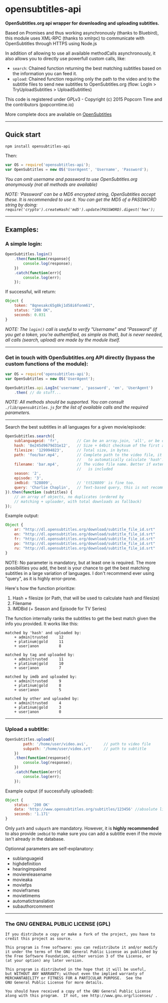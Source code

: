 # opensubtitles-api

**OpenSubtitles.org api wrapper for downloading and uploading subtitles.**

Based on Promises and thus working asynchronously (thanks to Bluebird), this module uses XML-RPC (thanks to xmlrpc) to communicate with OpenSubtitles through HTTPS using Node.js

In addition of allowing to use all available methodCalls asynchronously, it also allows you to directly use powerfull custom calls, like: 

- `search`: Chained function returning the best matching subtitles based on the information you can feed it.
- `upload`: Chained function requiring only the path to the video and to the subtitle files to send new subtitles to OpenSubtitles.org (flow: LogIn > TryUploadSubtitles > UploadSubtitles)


This code is registered under GPLv3 - Copyright (c) 2015  Popcorn Time and the contributors (popcorntime.io)

More complete docs are available on [OpenSubtitles](http://trac.opensubtitles.org/projects/opensubtitles)


------

## Quick start

    npm install opensubtitles-api

Then:

```js
var OS = require('opensubtitles-api');
var OpenSubtitles = new OS('UserAgent', 'Username', 'Password');
```

*You can omit username and password to use OpenSubtitles.org anonymously (not all methods are available)*

*NOTE: 'Password' can be a MD5 encrypted string, OpenSubtitles accept these. It is recommended to use it. You can get the MD5 of a PASSWORD string by doing: `require('crypto').createHash('md5').update(PASSWORD).digest('hex');`*

------

## Examples:

### A simple login:

```js
OpenSubtitles.login()
    .then(function(response){
        console.log(response);
    })
    .catch(function(err){
        console.log(err);
    });
```

If successful, will return:

```js
Object {
    token: "8qnesakc65g8kj1d58i6fonm61", 
    status: "200 OK", 
    seconds: 0.031
}
```

*NOTE: The `login()` call is useful to verify "Username" and "Password" (if you get a token, you're authentified, as simple as that), but is never needed, all calls (search, upload) are made by the module itself.*

------

### Get in touch with OpenSubtitles.org API directly (bypass the custom functions of the module):

```js
var OS = require('opensubtitles-api');
var OpenSubtitles = new OS('UserAgent');

OpenSubtitles.api.LogIn('username', 'password', 'en', 'UserAgent')
    .then( // do stuff...
```

*NOTE: All methods should be supported. You can consult `./lib/opensubtitles.js` for the list of available calls and the required parameters.*

------

Search the best subtitles in all languages for a given movie/episode:

```js
OpenSubtitles.search({
    sublanguageid: 'fr',        // Can be an array.join, 'all', or be omitted.
    hash: '8e245d9679d31e12',   // Size + 64bit checksum of the first and last 64k
    filesize: '129994823',      // Total size, in bytes.
    path: 'foo/bar.mp4',        // Complete path to the video file, it allows
                                //   to automatically calculate 'hash'.
    filename: 'bar.mp4',        // The video file name. Better if extension
                                //   is included
    season: '2',
    episode: '3',
    imdbid: '528809',           // 'tt528809' is fine too.
    query: 'Charlie Chaplin',   // Text-based query, this is not recommended.
}).then(function (subtitles) {
    // an array of objects, no duplicates (ordered by
    // matching + uploader, with total downloads as fallback)
});
```

Example output:

```js
Object {
    ar: "http://dl.opensubtitles.org/download/subtitle_file_id.srt"
    en: "http://dl.opensubtitles.org/download/subtitle_file_id.srt"
    fr: "http://dl.opensubtitles.org/download/subtitle_file_id.srt"
    po: "http://dl.opensubtitles.org/download/subtitle_file_id.srt"
    ru: "http://dl.opensubtitles.org/download/subtitle_file_id.srt"
}
```

NOTE: No parameter is mandatory, but at least one is required. The more possibilities you add, the best is your chance to get the best matching subtitles in a large variation of languages.
I don't recommend ever using "query", as it is highly error-prone.

Here's how the function prioritize:
1. Hash + filesize (or Path, that will be used to calculate hash and filesize)
2. Filename
3. IMDBid (+ Season and Episode for TV Series)

The function internally ranks the subtitles to get the best match given the info you provided. It works like this:

```
matched by 'hash' and uploaded by:
    + admin|trusted     12
    + platinum|gold     11
    + user|anon         8

matched by tag and uploaded by:
    + admin|trusted     11
    + platinum|gold     10
    + user|anon         7

matched by imdb and uploaded by:
    + admin|trusted     9
    + platinum|gold     8
    + user|anon         5

matched by other and uploaded by:
    + admin|trusted     4
    + platinum|gold     3
    + user|anon         0
```

------

### Upload a subtitle:

```js
OpenSubtitles.upload({
        path: '/home/user/video.avi',       // path to video file
        subpath: '/home/user/video.srt'     // path to subtitle
    })
    .then(function(response){
        console.log(response);
    })
    .catch(function(err){
        console.log(err);
    });
```

Example output (if successfully uploaded):

```js
Object {
    status: '200 OK'
    data: 'http://www.opensubtitles.org/subtitles/123456' //absolute link to subtitles
    seconds: '1.171'
}
```

Only `path` and `subpath` are mandatory. However, it is **highly recommended** to also provide `imdbid` to make sure you can add a subtitle even if the movie isn't already in the database.

Optionnal parameters are self-explanatory:

- sublanguageid
- highdefinition
- hearingimpaired
- moviereleasename
- movieaka
- moviefps
- movieframes
- movietimems
- automatictranslation
- subauthorcomment

------

### The GNU GENERAL PUBLIC LICENSE (GPL)

    If you distribute a copy or make a fork of the project, you have to credit this project as source.

    This program is free software: you can redistribute it and/or modify
    it under the terms of the GNU General Public License as published by
    the Free Software Foundation, either version 3 of the License, or
    (at your option) any later version.

    This program is distributed in the hope that it will be useful,
    but WITHOUT ANY WARRANTY; without even the implied warranty of
    MERCHANTABILITY or FITNESS FOR A PARTICULAR PURPOSE.  See the
    GNU General Public License for more details.

    You should have received a copy of the GNU General Public License
    along with this program.  If not, see http://www.gnu.org/licenses/ .